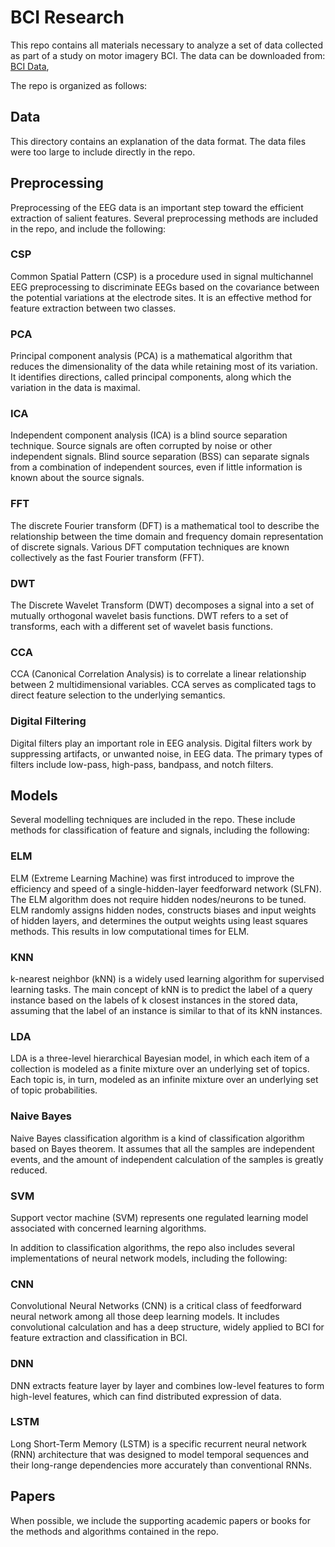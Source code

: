 # BCI Research

This repo contains all materials necessary to analyze a set of data collected as part of a study on motor imagery BCI. The data can be downloaded from: [BCI Data](https://figshare.com/collections/A_large_electroencephalographic_motor_imagery_dataset_for_electroencephalographic_brain_computer_interfaces/3917698),

The repo is organized as follows:

## Data
This directory contains an explanation of the data format. The data files were too large to include directly in the repo.

## Preprocessing
Preprocessing of the EEG data is an important step toward the efficient extraction of salient features. Several preprocessing methods are included in the repo, and include the following:

### CSP
Common Spatial Pattern (CSP) is a procedure used in signal multichannel EEG preprocessing to discriminate EEGs based on the covariance between the potential variations at the electrode sites. It is an effective method for feature extraction between two classes.

### PCA
Principal component analysis (PCA) is a mathematical algorithm that reduces the dimensionality of the data while retaining most of its variation. It identifies directions, called principal components, along which the variation in the data is maximal.

### ICA
Independent component analysis (ICA) is a blind source separation technique.  Source signals are often corrupted by noise or other independent signals. Blind source separation (BSS) can separate signals from a combination of independent sources, even if little information is known about the source signals. 

### FFT
The discrete Fourier transform (DFT) is a mathematical tool to describe the relationship between the time domain and frequency domain representation of discrete signals. Various DFT computation techniques are known collectively as the fast Fourier transform (FFT). 

### DWT
The Discrete Wavelet Transform (DWT) decomposes a signal into a set of mutually orthogonal wavelet basis functions. DWT refers to a set of transforms, each with a different set of wavelet basis functions.

### CCA
CCA (Canonical Correlation Analysis) is to correlate a linear relationship between 2 multidimensional variables. CCA serves as complicated tags to direct feature selection to the underlying semantics.

### Digital Filtering
Digital filters play an important role in EEG analysis. Digital filters work by suppressing artifacts, or unwanted noise, in EEG data. The primary types of filters include low-pass, high-pass, bandpass, and notch filters. 

## Models
Several modelling techniques are included in the repo. These include methods for classification of feature and signals, including the following:

### ELM
ELM (Extreme Learning Machine) was first introduced to improve the efficiency and speed of a single-hidden-layer feedforward network (SLFN). The ELM algorithm does not require hidden nodes/neurons to be tuned. ELM randomly assigns hidden nodes, constructs biases and input weights of hidden layers, and determines the output weights using least squares methods. This results in low computational times for ELM.

### KNN
k-nearest neighbor (kNN) is a widely used learning algorithm for supervised learning tasks. The main concept of kNN is to predict the label of a query instance based on the labels of k closest instances in the stored data, assuming that the label of an instance is similar to that of its kNN instances.

### LDA
LDA is a three-level hierarchical Bayesian model, in which each item of a collection is modeled as a finite mixture over an underlying set of topics. Each topic is, in turn, modeled as an infinite mixture over an underlying set of topic probabilities. 

### Naive Bayes
Naive Bayes classification algorithm is a kind of classification algorithm based on Bayes theorem. It assumes that all the samples are independent events, and the amount of independent calculation of the samples is greatly reduced.

### SVM
Support vector machine (SVM) represents one regulated learning model associated with concerned learning algorithms. 

In addition to classification algorithms, the repo also includes several implementations of neural network models, including the following:

### CNN
Convolutional Neural Networks (CNN) is a critical class of feedforward neural network among all those deep learning models. It includes convolutional calculation and has a deep structure, widely applied to BCI for feature extraction and classification in BCI.

### DNN
DNN extracts feature layer by layer and combines low-level features to form high-level features, which can find distributed expression of data.  

### LSTM
Long Short-Term Memory (LSTM) is a specific recurrent neural network (RNN) architecture that was designed to model temporal sequences and their long-range dependencies more accurately than conventional RNNs. 

## Papers
When possible, we include the supporting academic papers or books for the methods and algorithms contained in the repo.
